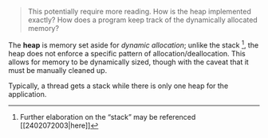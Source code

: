 > This potentially require more reading. How is the heap implemented exactly? How does a program keep track of the dynamically allocated memory?

The **heap** is memory set aside for *dynamic allocation*; unlike the stack [^1], the heap does not enforce a specific pattern of allocation/deallocation. This allows for memory to be dynamically sized, though with the caveat that it must be manually cleaned up. 

Typically, a thread gets a stack while there is only one heap for the application.

[^1]: Further elaboration on the “stack” may be referenced [[2402072003|here]]